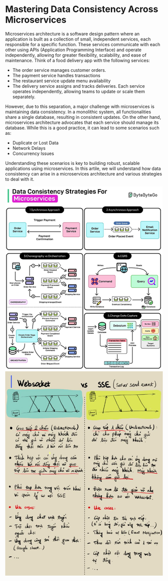 # Mastering Data Consistency Across Microservices
Microservices architecture is a software design pattern where an application is built as a collection of small, independent services, each responsible for a specific function.
These services communicate with each other using APIs (Application Programming Interface) and operate independently, allowing for greater flexibility, scalability, and ease of maintenance. Think of a food delivery app with the following services:
-   The order service manages customer orders.
- The payment service handles transactions
- The restaurant service update menu availability
- The delivery service assigns and tracks deliveries.
Each service operates independently, allowing teams to update or scale them separately.

However, due to this separation, a major challenge with microservices is maintaining data consistency. In a monolithic system, all functionalities share a single database, resulting in consistent updates. On the other hand, microservices architecture advocates that each service should manage its database. While this is a good practice, it can lead to some scenarios such as:
- Duplicate or Lost Data
- Network Delays
- Concurrency Issues

Understanding these scenarios is key to building robust, scalable applications using microservices. In this artile, we will understand how data consistency can arise in a microservices architecture and various strategies to deal with it.

![alt text](image-149.png)
![alt text](image-150.png)
